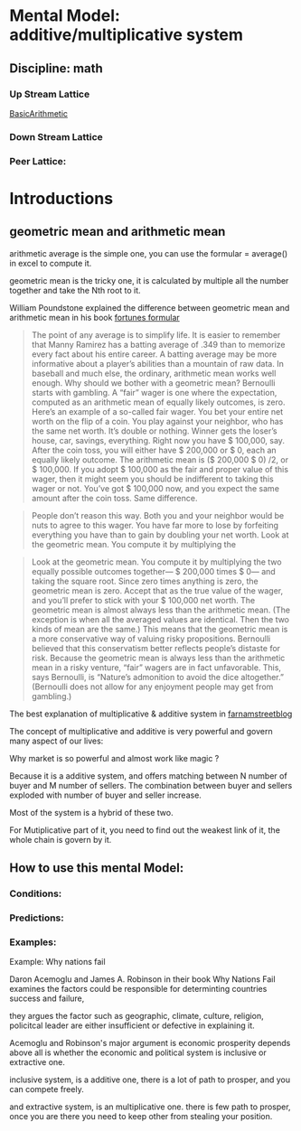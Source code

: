 # Mental Model: additive/multiplicative system

## Discipline: math

### Up Stream Lattice

[BasicArithmetic](BasicArithmetic.md)


### Down Stream Lattice

### Peer Lattice:

# Introductions

## geometric mean and arithmetic mean

arithmetic average is the simple one, you can use the formular = average() in excel to compute it.

geometric mean is the tricky one, it is calculated by multiple all the number together and take the Nth root to it.


William Poundstone explained the difference between geometric mean and arithmetic mean in his book [fortunes formular](https://www.amazon.com/Fortunes-Formula-Scientific-Betting-Casinos/dp/0809045990/ref=asap_bc?ie=UTF8)


> The point of any average is to simplify life. It is easier to remember that Manny Ramirez has a batting average of .349 than to memorize every fact about his entire career. A batting average may be more informative about a player’s abilities than a mountain of raw data. In baseball and much else, the ordinary, arithmetic mean works well enough. Why should we bother with a geometric mean? Bernoulli starts with gambling. A “fair” wager is one where the expectation, computed as an arithmetic mean of equally likely outcomes, is zero. Here’s an example of a so-called fair wager. You bet your entire net worth on the flip of a coin. You play against your neighbor, who has the same net worth. It’s double or nothing. Winner gets the loser’s house, car, savings, everything. Right now you have $ 100,000, say. After the coin toss, you will either have $ 200,000 or $ 0, each an equally likely outcome. The arithmetic mean is ($ 200,000   $ 0) /2, or $ 100,000. If you adopt $ 100,000 as the fair and proper value of this wager, then it might seem you should be indifferent to taking this wager or not. You’ve got $ 100,000 now, and you expect the same amount after the coin toss. Same difference.

> People don’t reason this way. Both you and your neighbor would be nuts to agree to this wager. You have far more to lose by forfeiting everything you have than to gain by doubling your net worth. Look at the geometric mean. You compute it by multiplying the

> Look at the geometric mean. You compute it by multiplying the two equally possible outcomes together— $ 200,000 times $ 0— and taking the square root. Since zero times anything is zero, the geometric mean is zero. Accept that as the true value of the wager, and you’ll prefer to stick with your $ 100,000 net worth. The geometric mean is almost always less than the arithmetic mean. (The exception is when all the averaged values are identical. Then the two kinds of mean are the same.) This means that the geometric mean is a more conservative way of valuing risky propositions. Bernoulli believed that this conservatism better reflects people’s distaste for risk. Because the geometric mean is always less than the arithmetic mean in a risky venture, “fair” wagers are in fact unfavorable. This, says Bernoulli, is “Nature’s admonition to avoid the dice altogether.” (Bernoulli does not allow for any enjoyment people may get from gambling.)



The best explanation of multiplicative & additive system in [farnamstreetblog](https://www.farnamstreetblog.com/2016/08/mental-model-multiplicative-systems/)

The concept of multiplicative and additive is very powerful and govern many aspect of our lives:

Why market is so powerful and almost work like magic ?

Because it is a additive system, and offers matching between N number of buyer and M number of sellers. The combination between buyer and sellers exploded with number of buyer and seller increase.


Most of the system is a hybrid of these two.

For Mutiplicative part of it, you need to find out the weakest link of it, the whole chain is govern by it.







## How to use this mental Model:



### Conditions:

### Predictions:

### Examples:

Example: Why nations fail

Daron Acemoglu and James A. Robinson in their book Why Nations Fail examines the factors could be responsible for determinting countries success and failure,

they argues the factor such as geographic, climate, culture, religion, policitcal leader are either insufficient or defective in explaining it.

Acemoglu and Robinson's major argument is economic prosperity depends above all is whether the economic and political system is inclusive or extractive one.

inclusive system, is a additive one, there is a lot of path to prosper, and you can compete freely.

and extractive system, is an multiplicative one. there is few path to prosper, once you are there you need to keep other from stealing your position.

